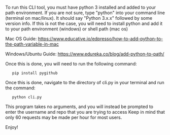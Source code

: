 To run this CLI tool, you must have python 3 installed and added to your path environment.
If you are not sure, type "python" into your command line (terminal on mac/linux).  It should say "Python 3.x.x" followed by some version info.
If this is not the case, you will need to install python and add it to your path environment (windows) or shell path (mac os)
       
Mac OS Guide:  https://www.educative.io/edpresso/how-to-add-python-to-the-path-variable-in-mac
       
Windows/Ubuntu Guide:  https://www.edureka.co/blog/add-python-to-path/
       
Once this is done, you will need to run the following command:
       
       pip install pygithub
       
Once this is done, navigate to the directory of cli.py in your terminal and run the command:
       
       python cli.py
       
This program takes no arguments, and you will instead be prompted to enter the username and repo that you are trying to access
Keep in mind that only 60 requests may be made per hour for most users.
       
Enjoy!
       
